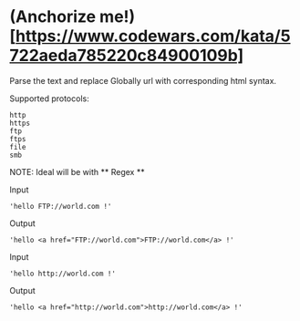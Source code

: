 # (Anchorize me!)[https://www.codewars.com/kata/5722aeda785220c84900109b] #

Parse the text and replace Globally url with corresponding html syntax.

Supported protocols:

    http
    https
    ftp
    ftps
    file
    smb

NOTE: Ideal will be with ** Regex **

Input

    'hello FTP://world.com !'

Output

    'hello <a href="FTP://world.com">FTP://world.com</a> !'

Input

    'hello http://world.com !'

Output

    'hello <a href="http://world.com">http://world.com</a> !'
